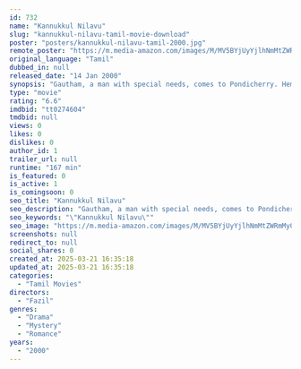 ```yaml
---
id: 732
name: "Kannukkul Nilavu"
slug: "kannukkul-nilavu-tamil-movie-download"
poster: "posters/kannukkul-nilavu-tamil-2000.jpg"
remote_poster: "https://m.media-amazon.com/images/M/MV5BYjUyYjlhNmMtZWRmMy00ZjhhLTgzZjktMjNlMWZjNmU1ZWNkXkEyXkFqcGc@._V1_SX300.jpg"
original_language: "Tamil"
dubbed_in: null
released_date: "14 Jan 2000"
synopsis: "Gautham, a man with special needs, comes to Pondicherry. Hema, a carefree woman, befriends him and with the help of her father, who is a psychologist, unravels his horrific past life."
type: "movie"
rating: "6.6"
imdbid: "tt0274604"
tmdbid: null
views: 0
likes: 0
dislikes: 0
author_id: 1
trailer_url: null
runtime: "167 min"
is_featured: 0
is_active: 1
is_comingsoon: 0
seo_title: "Kannukkul Nilavu"
seo_description: "Gautham, a man with special needs, comes to Pondicherry. Hema, a carefree woman, befriends him and with the help of her father, who is a psychologist, unravels his horrific past life."
seo_keywords: "\"Kannukkul Nilavu\""
seo_image: "https://m.media-amazon.com/images/M/MV5BYjUyYjlhNmMtZWRmMy00ZjhhLTgzZjktMjNlMWZjNmU1ZWNkXkEyXkFqcGc@._V1_SX300.jpg"
screenshots: null
redirect_to: null
social_shares: 0
created_at: 2025-03-21 16:35:18
updated_at: 2025-03-21 16:35:18
categories:
  - "Tamil Movies"
directors:
  - "Fazil"
genres:
  - "Drama"
  - "Mystery"
  - "Romance"
years:
  - "2000"
---
```

